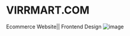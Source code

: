# VIRRMART.COM
Ecommerce Website|| Frontend Design
![image](https://github.com/Virajbane/VIRRMART.com/assets/125433539/cbd6be27-2d29-49c7-850d-502a1c0a849f)
